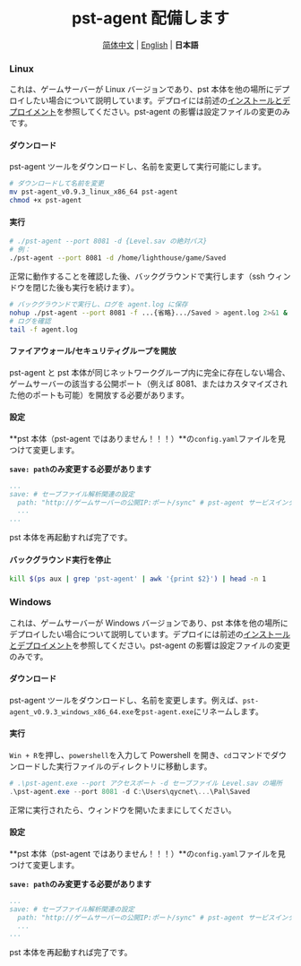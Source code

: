 <h1 align='center'>pst-agent 配備します</h1>

<p align="center">
   <a href="/README.agent.md">简体中文</a> | <a href="/README.agent.en.md">English</a> | <strong>日本語</strong>
</p>

### Linux

これは、ゲームサーバーが Linux バージョンであり、pst 本体を他の場所にデプロイしたい場合について説明しています。デプロイには前述の[インストールとデプロイメント](./README.ja.md#インストールとデプロイメント)を参照してください。pst-agent の影響は設定ファイルの変更のみです。

#### ダウンロード

pst-agent ツールをダウンロードし、名前を変更して実行可能にします。

```bash
# ダウンロードして名前を変更
mv pst-agent_v0.9.3_linux_x86_64 pst-agent
chmod +x pst-agent
```

#### 実行

```bash
# ./pst-agent --port 8081 -d {Level.sav の絶対パス}
# 例：
./pst-agent --port 8081 -d /home/lighthouse/game/Saved
```

正常に動作することを確認した後、バックグラウンドで実行します（ssh ウィンドウを閉じた後も実行を続けます）。

```bash
# バックグラウンドで実行し、ログを agent.log に保存
nohup ./pst-agent --port 8081 -f ...{省略}.../Saved > agent.log 2>&1 &
# ログを確認
tail -f agent.log
```

#### ファイアウォール/セキュリティグループを開放

pst-agent と pst 本体が同じネットワークグループ内に完全に存在しない場合、ゲームサーバーの該当する公開ポート（例えば 8081、またはカスタマイズされた他のポートも可能）を開放する必要があります。

#### 設定

**pst 本体（pst-agent ではありません！！！）**の`config.yaml`ファイルを見つけて変更します。

**`save: path`のみ変更する必要があります**

```yaml
...
save: # セーブファイル解析関連の設定
  path: "http://ゲームサーバーの公開IP:ポート/sync" # pst-agent サービスインターフェース
  ...
...
```

pst 本体を再起動すれば完了です。

#### バックグラウンド実行を停止

```bash
kill $(ps aux | grep 'pst-agent' | awk '{print $2}') | head -n 1
```

### Windows

これは、ゲームサーバーが Windows バージョンであり、pst 本体を他の場所にデプロイしたい場合について説明しています。デプロイには前述の[インストールとデプロイメント](./README.ja.md#インストールとデプロイメント)を参照してください。pst-agent の影響は設定ファイルの変更のみです。

#### ダウンロード

pst-agent ツールをダウンロードし、名前を変更します。例えば、`pst-agent_v0.9.3_windows_x86_64.exe`を`pst-agent.exe`にリネームします。

#### 実行

`Win + R`を押し、`powershell`を入力して Powershell を開き、`cd`コマンドでダウンロードした実行ファイルのディレクトリに移動します。

```powershell
# .\pst-agent.exe --port アクセスポート -d セーブファイル Level.sav の場所
.\pst-agent.exe --port 8081 -d C:\Users\qycnet\...\Pal\Saved
```

正常に実行されたら、ウィンドウを開いたままにしてください。

#### 設定

**pst 本体（pst-agent ではありません！！！）**の`config.yaml`ファイルを見つけて変更します。

**`save: path`のみ変更する必要があります**

```yaml
...
save: # セーブファイル解析関連の設定
  path: "http://ゲームサーバーの公開IP:ポート/sync" # pst-agent サービスインターフェース
  ...
...
```

pst 本体を再起動すれば完了です。
